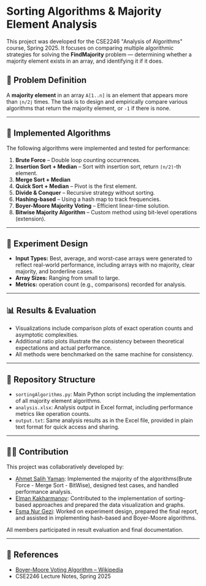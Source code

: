 # Sorting Algorithms & Majority Element Analysis

This project was developed for the CSE2246 "Analysis of Algorithms" course, Spring 2025. It focuses on comparing multiple algorithmic strategies for solving the **FindMajority** problem — determining whether a majority element exists in an array, and identifying it if it does.

## 🧠 Problem Definition

A **majority element** in an array `A[1..n]` is an element that appears more than `⌊n/2⌋` times. The task is to design and empirically compare various algorithms that return the majority element, or `-1` if there is none.

---

## 🚀 Implemented Algorithms

The following algorithms were implemented and tested for performance:

1. **Brute Force** – Double loop counting occurrences.
2. **Insertion Sort + Median** – Sort with insertion sort, return `⌈n/2⌉`-th element.
3. **Merge Sort + Median**
4. **Quick Sort + Median** – Pivot is the first element.
5. **Divide & Conquer** – Recursive strategy without sorting.
6. **Hashing-based** – Using a hash map to track frequencies.
7. **Boyer-Moore Majority Voting** – Efficient linear-time solution.
8. **Bitwise Majority Algorithm** – Custom method using bit-level operations (extension).

---

## 🧪 Experiment Design

- **Input Types:** Best, average, and worst-case arrays were generated to reflect real-world performance, including arrays with no majority, clear majority, and borderline cases.
- **Array Sizes:** Ranging from small to large.
- **Metrics:** operation count (e.g., comparisons) recorded for analysis.

---

## 📊 Results & Evaluation

- Visualizations include comparison plots of exact operation counts and asymptotic complexities.
- Additional ratio plots illustrate the consistency between theoretical expectations and actual performance.
- All methods were benchmarked on the same machine for consistency.

---

## 📁 Repository Structure

- `sortingAlgorithms.py`: Main Python script including the implementation of all majority element algorithms.
- `analysis.xlsx`: Analysis output in Excel format, including performance metrics like operation counts.
- `output.txt`: Same analysis results as in the Excel file, provided in plain text format for quick access and sharing.

---

## 👨‍💻 Contribution

This project was collaboratively developed by:

- [Ahmet Salih Yaman](https://github.com/ahmetyaman16): Implemented the majority of the algorithms(Brute Force - Merge Sort - BitWise), designed test cases, and handled performance analysis.
- [Elman Kakharmanov](https://github.com/Elllmaan): Contributed to the implementation of sorting-based approaches and prepared the data visualization and graphs.
- [Esma Nur Gezi](https://github.com/esmagezi): Worked on experiment design, prepared the final report, and assisted in implementing hash-based and Boyer-Moore algorithms.

All members participated in result evaluation and final documentation.

---

## 📜 References

- [Boyer-Moore Voting Algorithm – Wikipedia](https://en.wikipedia.org/wiki/Boyer%E2%80%93Moore_majority_vote_algorithm)
- CSE2246 Lecture Notes, Spring 2025

